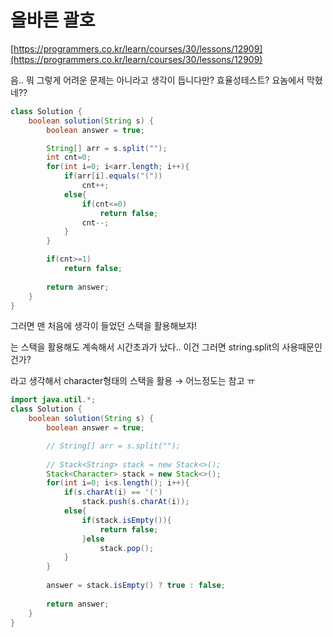 # 올바른 괄호

[https://programmers.co.kr/learn/courses/30/lessons/12909](https://programmers.co.kr/learn/courses/30/lessons/12909)

음.. 뭐 그렇게 어려운 문제는 아니라고 생각이 듭니다만? 효율성테스트? 요놈에서 막혔네??

```java
class Solution {
    boolean solution(String s) {
        boolean answer = true;

        String[] arr = s.split("");
        int cnt=0;
        for(int i=0; i<arr.length; i++){
            if(arr[i].equals("("))
                cnt++;
            else{
                if(cnt<=0)
                    return false;
                cnt--;
            }
        }

        if(cnt>=1)
            return false;
        
        return answer;
    }
}
```

그러면 맨 처음에 생각이 들었던 스택을 활용해보쟈!

는 스택을 활용해도 계속해서 시간초과가 났다.. 이건 그러면 string.split의 사용때문인건가?

라고 생각해서 character형태의 스택을 활용 → 어느정도는 참고 ㅠ

```java
import java.util.*;
class Solution {
    boolean solution(String s) {
        boolean answer = true;

        // String[] arr = s.split("");
        
        // Stack<String> stack = new Stack<>();
        Stack<Character> stack = new Stack<>();
        for(int i=0; i<s.length(); i++){
            if(s.charAt(i) == '(')
                stack.push(s.charAt(i));
            else{
                if(stack.isEmpty()){
                    return false;
                }else
                    stack.pop();
            }
        }
        
        answer = stack.isEmpty() ? true : false;
        
        return answer;
    }
}
```

